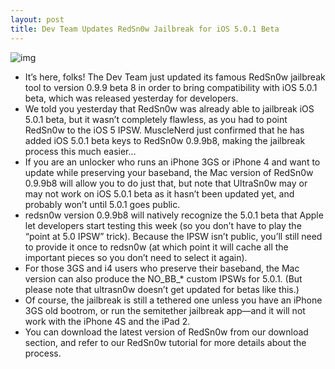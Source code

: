 ```yaml
---
layout: post
title: Dev Team Updates RedSn0w Jailbreak for iOS 5.0.1 Beta
---
```

![img](http://media.idownloadblog.com/wp-content/uploads/2011/11/ios-5.0.1-beta-redsn0w-0.9.9b8.png)
* It’s here, folks! The Dev Team just updated its famous RedSn0w jailbreak tool to version 0.9.9 beta 8 in order to bring compatibility with iOS 5.0.1 beta, which was released yesterday for developers.
* We told you yesterday that RedSn0w was already able to jailbreak iOS 5.0.1 beta, but it wasn’t completely flawless, as you had to point RedSn0w to the iOS 5 IPSW. MuscleNerd just confirmed that he has added iOS 5.0.1 beta keys to RedSn0w 0.9.9b8, making the jailbreak process this much easier…
* If you are an unlocker who runs an iPhone 3GS or iPhone 4 and want to update while preserving your baseband, the Mac version of RedSn0w 0.9.9b8 will allow you to do just that, but note that UltraSn0w may or may not work on iOS 5.0.1 beta as it hasn’t been updated yet, and probably won’t until 5.0.1 goes public.
* redsn0w version 0.9.9b8 will natively recognize the 5.0.1 beta that Apple let developers start testing this week (so you don’t have to play the “point at 5.0 IPSW” trick). Because the IPSW isn’t public, you’ll still need to provide it once to redsn0w (at which point it will cache all the important pieces so you don’t need to select it again).
* For those 3GS and i4 users who preserve their baseband, the Mac version can also produce the NO_BB_* custom IPSWs for 5.0.1. (But please note that ultrasn0w doesn’t get updated for betas like this.)
* Of course, the jailbreak is still a tethered one unless you have an iPhone 3GS old bootrom, or run the semitether jailbreak app—and it will not work with the iPhone 4S and the iPad 2.
* You can download the latest version of RedSn0w from our download section, and refer to our RedSn0w tutorial for more details about the process.

